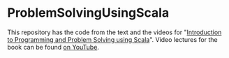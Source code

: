 # ProblemSolvingUsingScala

This repository has the code from the text and the videos for "[Introduction to Programming and Problem Solving using Scala](https://www.amazon.com/Introduction-Programming-Problem-Solving-Textbooks-Computing/dp/1498730957/)".
Video lectures for the book can be found [on YouTube](https://www.youtube.com/playlist?list=PLLMXbkbDbVt9MIJ9DV4ps-_trOzWtphYO).
